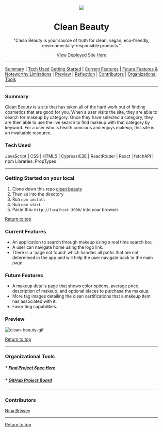 <div align="center"><img src="https://user-images.githubusercontent.com/80136642/135209641-6240b20e-1be7-45dc-9236-cc4ec48c574d.png" /><h1>Clean Beauty</h1>
<p>"Clean Beauty is your source of truth for clean, vegan, eco-friendly, environmentally-responsible products."</p>
<a href="https://clean-beauty.herokuapp.com/">View Deployed Site Here</a>
</div>

---

[Summary](#summary) |
[Tech Used](#tech-used)
[Getting Started](#getting-started) |
[Current Features](#current-features) |
[Future Features & Noteworthy Limitations](#future-features-&-noteworthy-limitations) |
[Preview](#preview) |
[Reflection](#reflection) |
[Contributors](#contributors) |
[Organizational Tools](#organizational-tools)
 
---

### Summary
Clean Beauty is a site that has taken all of the hard work out of finding cosmetics that are good for you. When a user visits the site, they are able to search for makeup by category. Once they have selected a category, they are then able to use the live search to find makeup with that category by keyword. For a user who is health concious and enjoys makeup, this site is an invaluable resource. 
 
### Tech Used
JavaScript | CSS | HTML5 | Cypress/E2E | ReactRouter | React | fetchAPI | npm Libraries: PropTypes

---
### Getting Started on your local
1. Clone down this repo [clean beauty](https://github.com/ninabrissey/clean-beauty)
2. Then ```cd``` into the directory
3. Run ```npm install```
4. Run ```npm start```
5. Paste this: ```http://localhost:3000/``` into your browser


[Return to top](#clean-beauty)

### Current Features
- An application to search through makeup using a real time search bar.
- A user can navigate home using the logo link.
- There is a 'page not found' which handles all paths that are not determined in the app and will help the user navigate back to the main page.


### Future Features
- A makeup details page that shows color options, average price, description of makeup, and optional places to purchase the makeup.
- More tag images detailing the clean certifications that a makeup item has associated with it. 
- Favoriting capabilities.


### Preview
![clean-beauty-gif](https://user-images.githubusercontent.com/80136642/135212651-837f9fcd-9228-4ba4-96d5-597c89af8856.gif)


[Return to top](#clean-beauty)

---

### Organizational Tools
##### * [Find Project Spec Here](https://frontend.turing.edu/projects/module-3/showcase.html)
##### * [GitHub Project Board](https://github.com/ninabrissey/clean-beauty/projects/1)

---

<!-- ### Reflection

<br> 


[Return to top](#clean-beauty) 

--- -->
### Contributors
[Nina Brissey](https://github.com/ninabrissey) <br>



---

[Return to top](#the-film-vault)



